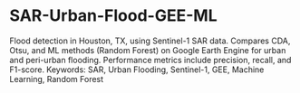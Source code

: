 # SAR-Urban-Flood-GEE-ML
Flood detection in Houston, TX, using Sentinel-1 SAR data. Compares CDA, Otsu, and ML methods (Random Forest) on Google Earth Engine for urban and peri-urban flooding. Performance metrics include precision, recall, and F1-score.  Keywords: SAR, Urban Flooding, Sentinel-1, GEE, Machine Learning, Random Forest

